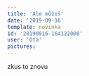 ```yaml
---
title: 'Ale můžeš'
date: '2019-09-16'
template: novinka
id: '20190916-164122000'
user: 'Ota'
pictures:
---
```

zkus to znovu
